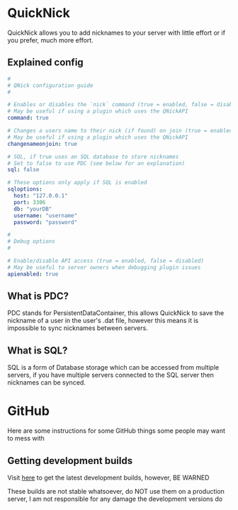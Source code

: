 # QuickNick
QuickNick allows you to add nicknames to your server with little effort or if you prefer, much more effort.

## Explained config

```yaml
#
# QNick configuration guide
#

# Enables or disables the `nick` command (true = enabled, false = disabled)
# May be useful if using a plugin which uses the QNickAPI
command: true

# Changes a users name to their nick (if found) on join (true = enabled, false = disabled)
# May be useful if using a plugin which uses the QNickAPI
changenameonjoin: true

# SQL, if true uses an SQL database to store nicknames
# Set to false to use PDC (see below for an explanation)
sql: false

# These options only apply if SQL is enabled
sqloptions:
  host: "127.0.0.1"
  port: 3306
  db: "yourDB"
  username: "username"
  password: "password"

#
# Debug options
#

# Enable/disable API access (true = enabled, false = disabled)
# May be useful to server owners when debugging plugin issues
apienabled: true
```

## What is PDC?
PDC stands for PersistentDataContainer, this allows QuickNick to save the nickname of a user in the user's .dat file, however this means it is impossible to sync nicknames between servers.

## What is SQL?
SQL is a form of Database storage which can be accessed from multiple servers, if you have multiple servers connected to the SQL server then nicknames can be synced.

# GitHub
Here are some instructions for some GitHub things some people may want to mess with

## Getting development builds
Visit [here](https://github.com/CCSKore/QNick/releases/tag/latest) to get the latest development builds, however, BE WARNED

These builds are not stable whatsoever, do NOT use them on a production server, I am not responsible for any damage the development versions do